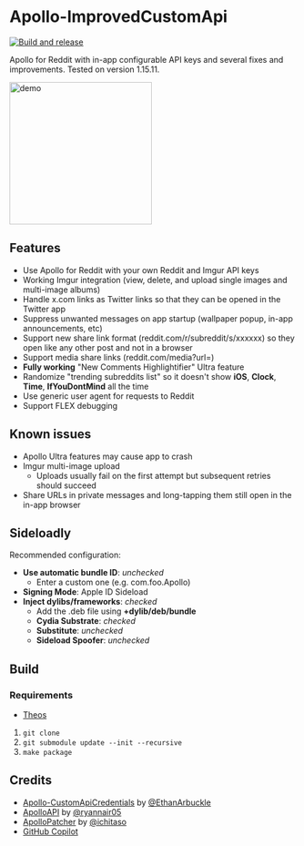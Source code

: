 # Apollo-ImprovedCustomApi
[![Build and release](https://github.com/JeffreyCA/Apollo-ImprovedCustomApi/actions/workflows/buildapp.yml/badge.svg)](https://github.com/JeffreyCA/Apollo-ImprovedCustomApi/actions/workflows/buildapp.yml)

Apollo for Reddit with in-app configurable API keys and several fixes and improvements. Tested on version 1.15.11.

<img src="img/demo.gif" alt="demo" width="250"/>

## Features
- Use Apollo for Reddit with your own Reddit and Imgur API keys
- Working Imgur integration (view, delete, and upload single images and multi-image albums) 
- Handle x.com links as Twitter links so that they can be opened in the Twitter app
- Suppress unwanted messages on app startup (wallpaper popup, in-app announcements, etc)
- Support new share link format (reddit.com/r/subreddit/s/xxxxxx) so they open like any other post and not in a browser
- Support media share links (reddit.com/media?url=)
- **Fully working** "New Comments Highlightifier" Ultra feature
- Randomize "trending subreddits list" so it doesn't show **iOS**, **Clock**, **Time**, **IfYouDontMind** all the time
- Use generic user agent for requests to Reddit
- Support FLEX debugging

## Known issues
- Apollo Ultra features may cause app to crash 
- Imgur multi-image upload
    - Uploads usually fail on the first attempt but subsequent retries should succeed
- Share URLs in private messages and long-tapping them still open in the in-app browser

## Sideloadly
Recommended configuration:
- **Use automatic bundle ID**: *unchecked*
    - Enter a custom one (e.g. com.foo.Apollo)
- **Signing Mode**: Apple ID Sideload
- **Inject dylibs/frameworks**: *checked*
    - Add the .deb file using **+dylib/deb/bundle**
    - **Cydia Substrate**: *checked*
    - **Substitute**: *unchecked*
    - **Sideload Spoofer**: *unchecked*

## Build
### Requirements
- [Theos](https://github.com/theos/theos)

1. `git clone`
2. `git submodule update --init --recursive`
2. `make package`

## Credits
- [Apollo-CustomApiCredentials](https://github.com/EthanArbuckle/Apollo-CustomApiCredentials) by [@EthanArbuckle](https://github.com/EthanArbuckle)
- [ApolloAPI](https://github.com/ryannair05/ApolloAPI) by [@ryannair05](https://github.com/ryannair05)
- [ApolloPatcher](https://github.com/ichitaso/ApolloPatcher) by [@ichitaso](https://github.com/ichitaso)
- [GitHub Copilot](https://github.com/features/copilot)
